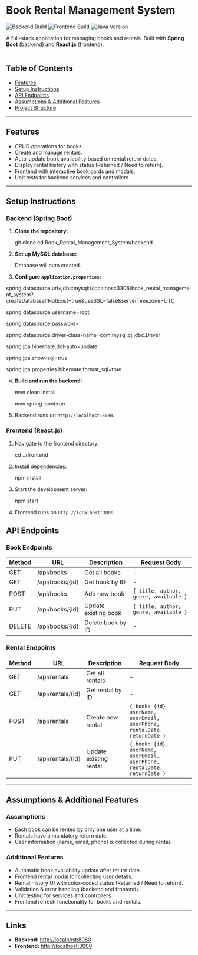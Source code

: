 
# Book Rental Management System

![Backend Build](https://img.shields.io/badge/backend-SpringBoot-blue)
![Frontend Build](https://img.shields.io/badge/frontend-React-green)
![Java Version](https://img.shields.io/badge/java-17-orange)


A full-stack application for managing books and rentals. Built with **Spring Boot** (backend) and **React.js** (frontend).

---

## Table of Contents

- [Features](#features)
- [Setup Instructions](#setup-instructions)
- [API Endpoints](#api-endpoints)
- [Assumptions & Additional Features](#assumptions--additional-features)
- [Project Structure](#project-structure)

---

## Features

- CRUD operations for books.
- Create and manage rentals.
- Auto-update book availability based on rental return dates.
- Display rental history with status (Returned / Need to return).
- Frontend with interactive book cards and modals.
- Unit tests for backend services and controllers.

---

## Setup Instructions

### Backend (Spring Boot)

1. **Clone the repository:**
   
   git clone <repo-url>
   cd Book_Rental_Management_System/backend

2. **Set up MySQL database:**

   Database will auto created.
  

3. **Configure `application.properties`:**

spring.datasource.url=jdbc:mysql://localhost:3306/book_rental_management_system?createDatabaseIfNotExist=true&useSSL=false&serverTimezone=UTC

spring.datasource.username=root

spring.datasource.password=

spring.datasource.driver-class-name=com.mysql.cj.jdbc.Driver

spring.jpa.hibernate.ddl-auto=update

spring.jpa.show-sql=true

spring.jpa.properties.hibernate.format_sql=true


4. **Build and run the backend:**

   
   mvn clean install
   
   mvn spring-boot:run
  

5. Backend runs on `http://localhost:8080`.



### Frontend (React.js)

1. Navigate to the frontend directory:

   
   cd ../frontend
  

2. Install dependencies:

  
   npm install
  

3. Start the development server:

   
   npm start
  

4. Frontend runs on `http://localhost:3000`.



## API Endpoints

### Book Endpoints

| Method | URL             | Description          | Request Body                          |
| ------ | --------------- | -------------------- | ------------------------------------- |
| GET    | /api/books      | Get all books        | -                                     |
| GET    | /api/books/{id} | Get book by ID       | -                                     |
| POST   | /api/books      | Add new book         | `{ title, author, genre, available }` |
| PUT    | /api/books/{id} | Update existing book | `{ title, author, genre, available }` |
| DELETE | /api/books/{id} | Delete book by ID    | -                                     |

### Rental Endpoints

| Method | URL               | Description            | Request Body                                                             |
| ------ | ----------------- | ---------------------- | ------------------------------------------------------------------------ |
| GET    | /api/rentals      | Get all rentals        | -                                                                        |
| GET    | /api/rentals/{id} | Get rental by ID       | -                                                                        |
| POST   | /api/rentals      | Create new rental      | `{ book: {id}, userName, userEmail, userPhone, rentalDate, returnDate }` |
| PUT    | /api/rentals/{id} | Update existing rental | `{ book: {id}, userName, userEmail, userPhone, rentalDate, returnDate }` |

---

## Assumptions & Additional Features

### Assumptions

* Each book can be rented by only one user at a time.
* Rentals have a mandatory return date.
* User information (name, email, phone) is collected during rental.

### Additional Features

* Automatic book availability update after return date.
* Frontend rental modal for collecting user details.
* Rental history UI with color-coded status (Returned / Need to return).
* Validation & error handling (backend and frontend).
* Unit testing for services and controllers.
* Frontend refresh functionality for books and rentals.

---

## Links

* **Backend:** [http://localhost:8080](http://localhost:8080)
* **Frontend:** [http://localhost:3000](http://localhost:3000)


 
